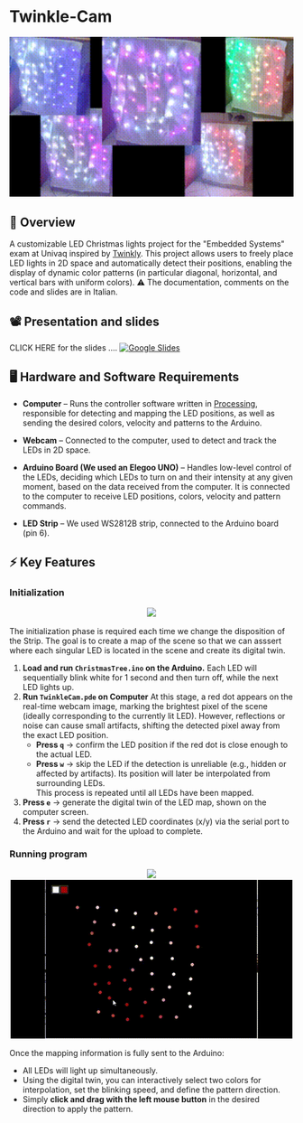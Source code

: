 # Twinkle-Cam


<p align="center">
  <img src="GIFs/Running_Program.gif" width="800">
</p>

## 🎯 Overview
A customizable LED Christmas lights project for the "Embedded Systems" exam at Univaq inspired by [Twinkly](https://twinkly.com/it/collections/christmas-lighting?srsltid=AfmBOoomoW6tOhAeTxNaT6c-f0Ry7cEBQX0MCbJsm1jus12nAZUUPlVf).
This project allows users to freely place LED lights in 2D space and automatically detect their positions, enabling the display of dynamic color patterns (in particular diagonal, horizontal, and vertical bars with uniform colors).
⚠️ The documentation, comments on the code and slides are in Italian.


## 📽️ Presentation and slides
CLICK HERE for the slides .... [<img src="https://ssl.gstatic.com/docs/doclist/images/mediatype/icon_1_presentation_x128.png" alt="Google Slides" width= "30" height="30"/>](https://docs.google.com/presentation/d/1Ml5gRcW-q6FyOTWJMxbt3xbf4IljZu-z5hCkbEKTTB0/edit?usp=drivesdk)

## 🖥️ Hardware and Software Requirements 
- **Computer** – Runs the controller software written in [Processing](https://processing.org/), responsible for detecting and mapping the LED positions, as well as sending the desired colors, velocity and patterns to the Arduino.

- **Webcam** – Connected to the computer, used to detect and track the LEDs in 2D space.

- **Arduino Board (We used an Elegoo UNO)** – Handles low-level control of the LEDs, deciding which LEDs to turn on and their intensity at any given moment, based on the data received from the computer. It is connected to the computer to receive LED positions, colors, velocity and pattern commands.

- **LED Strip** – We used WS2812B strip, connected to the Arduino board (pin 6).

## ⚡ Key Features

### Initialization
<p align="center">
  <img src="GIFs/V0_nuovo.gif" width="600">
</p>

The initialization phase is required each time we change the disposition of the Strip. The goal is to create a map of the scene so that we can asssert where each singular LED is located in the scene and create its digital twin.
1) **Load and run `ChristmasTree.ino` on the Arduino.** Each LED will sequentially blink white for 1 second and then turn off, while the next LED lights up.
2) **Run `TwinkleCam.pde` on Computer** At this stage, a red dot appears on the real-time webcam image, marking the brightest pixel of the scene (ideally corresponding to the currently lit LED). However, reflections or noise can cause small artifacts, shifting the detected pixel away from the exact LED position.
    -  **Press `q`** → confirm the LED position if the red dot is close enough to the actual LED.
    -  **Press `w`** → skip the LED if the detection is unreliable (e.g., hidden or affected by artifacts). Its position will later be interpolated from surrounding LEDs.<br>
This process is repeated until all LEDs have been mapped.
3) **Press `e`** → generate the digital twin of the LED map, shown on the computer screen.
4) **Press `r`** → send the detected LED coordinates (x/y) via the serial port to the Arduino and wait for the upload to complete.

### Running program
<p align="center">
  <img src="GIFs/Corresponding_digital_twin.gif" width="500">
  <img src="GIFs/Digital_twin.gif" width="500">
</p>

Once the mapping information is fully sent to the Arduino:
- All LEDs will light up simultaneously.
- Using the digital twin, you can interactively select two colors for interpolation, set the blinking speed, and define the pattern direction.
- Simply **click and drag with the left mouse button** in the desired direction to apply the pattern.





